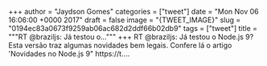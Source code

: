
+++
author = "Jaydson Gomes"
categories = ["tweet"]
date = "Mon Nov 06 16:06:00 +0000 2017"
draft = false
image = "{TWEET_IMAGE}"
slug = "0194ec83a0673f9259ab06ac682d2ddf66b02db9"
tags = ["tweet"]
title = """RT @braziljs: Já testou o..."""
+++
RT @braziljs: Já testou o Node.js 9? Esta versão traz algumas novidades bem legais. Confere lá o artigo 'Novidades no Node.js 9" https://t.…
